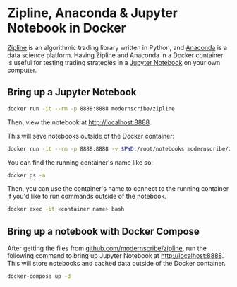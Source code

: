 Zipline, Anaconda & Jupyter Notebook in Docker
================================================================================
[Zipline](http://www.zipline.io) is an algorithmic trading library written in Python, and [Anaconda](https://www.continuum.io/anaconda-overview) is a data science platform. Having Zipline and Anaconda in a Docker container is useful for testing trading strategies in a [Jupyter Notebook](http://jupyter.org) on your own computer.


Bring up a Jupyter Notebook
--------------------------------------------------------------------------------
```sh
docker run -it --rm -p 8888:8888 modernscribe/zipline
```

Then, view the notebook at [http://localhost:8888](http://localhost:8888).

This will save notebooks outside of the Docker container:
```sh
docker run -it --rm -p 8888:8888 -v $PWD:/root/notebooks modernscribe/zipline 
```

You can find the running container's name like so:
```sh
docker ps -a
```

Then, you can use the container's name to connect to the running container if you'd like to run commands outside of the notebook.
```sh
docker exec -it <container name> bash
```


Bring up a notebook with Docker Compose
--------------------------------------------------------------------------------
After getting the files from [github.com/modernscribe/zipline](https://github.com/modernscribe/zipline), run the following command to bring up Jupyter Notebook at [http://localhost:8888](http://localhost:8888). This will store notebooks and cached data outside of the Docker container.
```sh
docker-compose up -d
```